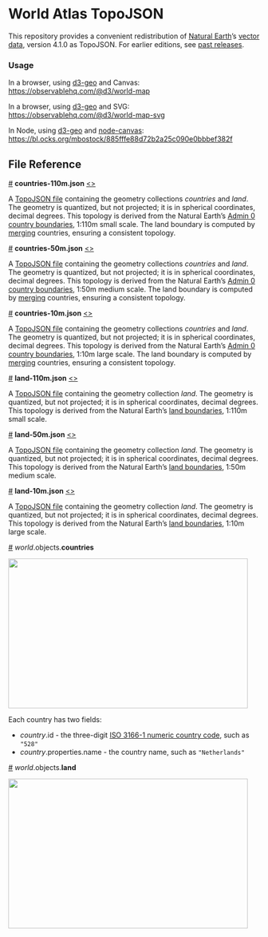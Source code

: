 # World Atlas TopoJSON

This repository provides a convenient redistribution of [Natural Earth](http://www.naturalearthdata.com/)’s [vector data](http://www.naturalearthdata.com/downloads/), version 4.1.0 as TopoJSON. For earlier editions, see [past releases](https://github.com/topojson/world-atlas).

### Usage

In a browser, using [d3-geo](https://github.com/d3/d3-geo) and Canvas:<br>
https://observablehq.com/@d3/world-map

In a browser, using [d3-geo](https://github.com/d3/d3-geo) and SVG:<br>
https://observablehq.com/@d3/world-map-svg

In Node, using [d3-geo](https://github.com/d3/d3-geo) and [node-canvas](https://github.com/Automattic/node-canvas):<br>
https://bl.ocks.org/mbostock/885fffe88d72b2a25c090e0bbbef382f

## File Reference

<a href="#countries-110m.json" name="countries-110m.json">#</a> <b>countries-110m.json</b> [<>](https://cdn.jsdelivr.net/npm/world-atlas@2/countries-110m.json "Source")

A [TopoJSON file](https://github.com/topojson/topojson-specification/blob/master/README.md#21-topology-objects) containing the geometry collections <i>countries</i> and <i>land</i>. The geometry is quantized, but not projected; it is in spherical coordinates, decimal degrees. This topology is derived from the Natural Earth’s [Admin 0 country boundaries](http://www.naturalearthdata.com/downloads/110m-cultural-vectors/), 1:110m small scale. The land boundary is computed by [merging](https://github.com/topojson/topojson-client/blob/master/README.md#merge) countries, ensuring a consistent topology.

<a href="#countries-50m.json" name="countries-50m.json">#</a> <b>countries-50m.json</b> [<>](https://cdn.jsdelivr.net/npm/world-atlas@2/countries-50m.json "Source")

A [TopoJSON file](https://github.com/topojson/topojson-specification/blob/master/README.md#21-topology-objects) containing the geometry collections <i>countries</i> and <i>land</i>. The geometry is quantized, but not projected; it is in spherical coordinates, decimal degrees. This topology is derived from the Natural Earth’s [Admin 0 country boundaries](http://www.naturalearthdata.com/downloads/50m-cultural-vectors/), 1:50m medium scale. The land boundary is computed by [merging](https://github.com/topojson/topojson-client/blob/master/README.md#merge) countries, ensuring a consistent topology.

<a href="#countries-10m.json" name="countries-10m.json">#</a> <b>countries-10m.json</b> [<>](https://cdn.jsdelivr.net/npm/world-atlas@2/countries-10m.json "Source")

A [TopoJSON file](https://github.com/topojson/topojson-specification/blob/master/README.md#21-topology-objects) containing the geometry collections <i>countries</i> and <i>land</i>. The geometry is quantized, but not projected; it is in spherical coordinates, decimal degrees. This topology is derived from the Natural Earth’s [Admin 0 country boundaries](http://www.naturalearthdata.com/downloads/10m-cultural-vectors/), 1:10m large scale. The land boundary is computed by [merging](https://github.com/topojson/topojson-client/blob/master/README.md#merge) countries, ensuring a consistent topology.

<a href="#land-110m.json" name="land-110m.json">#</a> <b>land-110m.json</b> [<>](https://cdn.jsdelivr.net/npm/world-atlas@2/land-110m.json "Source")

A [TopoJSON file](https://github.com/topojson/topojson-specification/blob/master/README.md#21-topology-objects) containing the geometry collection <i>land</i>. The geometry is quantized, but not projected; it is in spherical coordinates, decimal degrees. This topology is derived from the Natural Earth’s [land boundaries](http://www.naturalearthdata.com/downloads/110m-physical-vectors/), 1:110m small scale.

<a href="#land-50m.json" name="land-50m.json">#</a> <b>land-50m.json</b> [<>](https://cdn.jsdelivr.net/npm/world-atlas@2/land-50m.json "Source")

A [TopoJSON file](https://github.com/topojson/topojson-specification/blob/master/README.md#21-topology-objects) containing the geometry collection <i>land</i>. The geometry is quantized, but not projected; it is in spherical coordinates, decimal degrees. This topology is derived from the Natural Earth’s [land boundaries](http://www.naturalearthdata.com/downloads/50m-physical-vectors/), 1:50m medium scale.

<a href="#land-10m.json" name="land-10m.json">#</a> <b>land-10m.json</b> [<>](https://cdn.jsdelivr.net/npm/world-atlas@2/land-10m.json "Source")

A [TopoJSON file](https://github.com/topojson/topojson-specification/blob/master/README.md#21-topology-objects) containing the geometry collection <i>land</i>. The geometry is quantized, but not projected; it is in spherical coordinates, decimal degrees. This topology is derived from the Natural Earth’s [land boundaries](http://www.naturalearthdata.com/downloads/10m-physical-vectors/), 1:10m large scale.

<a href="#countries" name="countries">#</a> *world*.objects.<b>countries</b>

<img src="https://raw.githubusercontent.com/topojson/world-atlas/master/img/countries.png" width="480" height="300">

Each country has two fields:

* *country*.id - the three-digit [ISO 3166-1 numeric country code](https://en.wikipedia.org/wiki/ISO_3166-1_numeric), such as `"528"`
* *country*.properties.name - the country name, such as `"Netherlands"`

<a href="#land" name="land">#</a> *world*.objects.<b>land</b>

<img src="https://raw.githubusercontent.com/topojson/world-atlas/master/img/land.png" width="480" height="300">
